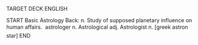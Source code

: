 TARGET DECK
ENGLISH

START
Basic
Astrology
Back: n. Study of supposed planetary influence on human affairs.  astrologer n. Astrological adj. Astrologist n. [greek astron star]
END
